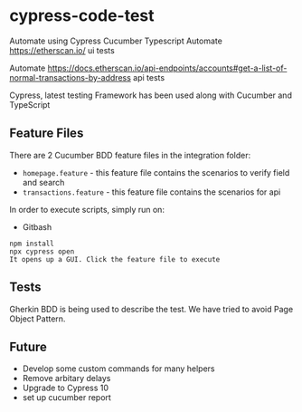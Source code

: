 # cypress-code-test
Automate using Cypress Cucumber Typescript
Automate https://etherscan.io/ ui tests

Automate https://docs.etherscan.io/api-endpoints/accounts#get-a-list-of-normal-transactions-by-address api tests

Cypress, latest testing Framework has been used along with Cucumber and TypeScript

## Feature Files

There are 2 Cucumber BDD feature files in the integration folder:
* `homepage.feature` - this feature file contains the scenarios to verify field and search
* `transactions.feature` - this feature file contains the scenarios for api



In order to execute scripts, simply run on:

* Gitbash
```
npm install
npx cypress open
It opens up a GUI. Click the feature file to execute
```

## Tests

Gherkin BDD is being used to describe the test.
We have tried to avoid Page Object Pattern.

## Future
* Develop some custom commands for many helpers
* Remove arbitary delays
* Upgrade to Cypress 10
* set up cucumber report

